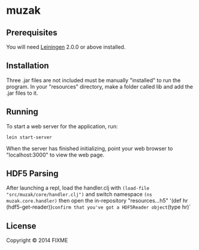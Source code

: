# muzak



## Prerequisites

You will need [Leiningen][] 2.0.0 or above installed.

[leiningen]: https://github.com/technomancy/leiningen

## Installation

Three .jar files are not included must be manually "installed" to run the program. In your "resources" directory, make a folder called lib and add the .jar files to it. 

## Running

To start a web server for the application, run:

    lein start-server

When the server has finished initializing, point your web browser to "localhost:3000" to view the web page.

## HDF5 Parsing
After launching a repl, load the handler.clj with
`(load-file "src/muzak/core/handler.clj")`
and switch namespace
`(ns muzak.core.handler)`
then open the in-repository "resources\...h5"
'(def hr (hdf5-get-reader))`
confirm that you've got a HDF5Reader object
`(type hr)`


## License

Copyright © 2014 FIXME
